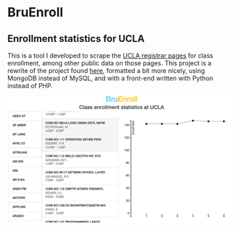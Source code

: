# BruEnroll
## Enrollment statistics for UCLA
This is a tool I developed to scrape the [UCLA registrar
pages](http://www.registrar.ucla.edu) for class
enrollment, among other public data on those pages. This project is a rewrite of
the project found [here](https://github.com/anjuwong/clsc), formatted a bit more
nicely, using MongoDB instead of MySQL, and with a front-end written with Python
instead of PHP.

![ScreenShot](/page.png)